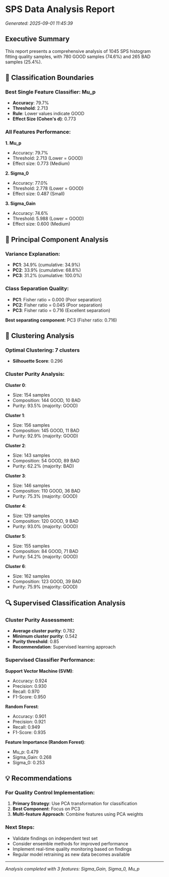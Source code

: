 # SPS Data Analysis Report
*Generated: 2025-09-01 11:45:39*

## Executive Summary

This report presents a comprehensive analysis of 1045 SPS histogram fitting quality samples,
with 780 GOOD samples (74.6%) and 265 BAD samples (25.4%).

## 🎯 Classification Boundaries

### Best Single Feature Classifier: **Mu_p**
- **Accuracy**: 79.7%
- **Threshold**: 2.713
- **Rule**: Lower values indicate GOOD
- **Effect Size (Cohen's d)**: 0.773

### All Features Performance:

**1. Mu_p**
- Accuracy: 79.7%
- Threshold: 2.713 (Lower = GOOD)
- Effect size: 0.773 (Medium)

**2. Sigma_0**
- Accuracy: 77.0%
- Threshold: 2.778 (Lower = GOOD)
- Effect size: 0.487 (Small)

**3. Sigma_Gain**
- Accuracy: 74.6%
- Threshold: 5.988 (Lower = GOOD)
- Effect size: 0.600 (Medium)

## 🔄 Principal Component Analysis

### Variance Explanation:

- **PC1**: 34.9% (cumulative: 34.9%)
- **PC2**: 33.9% (cumulative: 68.8%)
- **PC3**: 31.2% (cumulative: 100.0%)

### Class Separation Quality:

- **PC1**: Fisher ratio = 0.000 (Poor separation)
- **PC2**: Fisher ratio = 0.045 (Poor separation)
- **PC3**: Fisher ratio = 0.716 (Excellent separation)

**Best separating component**: PC3 (Fisher ratio: 0.716)

## 🎲 Clustering Analysis

### Optimal Clustering: 7 clusters
- **Silhouette Score**: 0.296

### Cluster Purity Analysis:

**Cluster 0**:
- Size: 154 samples
- Composition: 144 GOOD, 10 BAD
- Purity: 93.5% (majority: GOOD)

**Cluster 1**:
- Size: 156 samples
- Composition: 145 GOOD, 11 BAD
- Purity: 92.9% (majority: GOOD)

**Cluster 2**:
- Size: 143 samples
- Composition: 54 GOOD, 89 BAD
- Purity: 62.2% (majority: BAD)

**Cluster 3**:
- Size: 146 samples
- Composition: 110 GOOD, 36 BAD
- Purity: 75.3% (majority: GOOD)

**Cluster 4**:
- Size: 129 samples
- Composition: 120 GOOD, 9 BAD
- Purity: 93.0% (majority: GOOD)

**Cluster 5**:
- Size: 155 samples
- Composition: 84 GOOD, 71 BAD
- Purity: 54.2% (majority: GOOD)

**Cluster 6**:
- Size: 162 samples
- Composition: 123 GOOD, 39 BAD
- Purity: 75.9% (majority: GOOD)

## 🔍 Supervised Classification Analysis

### Cluster Purity Assessment:
- **Average cluster purity**: 0.782
- **Minimum cluster purity**: 0.542
- **Purity threshold**: 0.85
- **Recommendation**: Supervised learning approach

### Supervised Classifier Performance:

**Support Vector Machine (SVM)**:
- Accuracy: 0.924
- Precision: 0.930
- Recall: 0.970
- F1-Score: 0.950

**Random Forest**:
- Accuracy: 0.901
- Precision: 0.921
- Recall: 0.949
- F1-Score: 0.935

**Feature Importance (Random Forest)**:
- Mu_p: 0.479
- Sigma_Gain: 0.268
- Sigma_0: 0.253

## 💡 Recommendations

### For Quality Control Implementation:

1. **Primary Strategy**: Use PCA transformation for classification
2. **Best Component**: Focus on PC3
3. **Multi-feature Approach**: Combine features using PCA weights

### Next Steps:

- Validate findings on independent test set
- Consider ensemble methods for improved performance
- Implement real-time quality monitoring based on findings
- Regular model retraining as new data becomes available

---
*Analysis completed with 3 features: Sigma_Gain, Sigma_0, Mu_p*